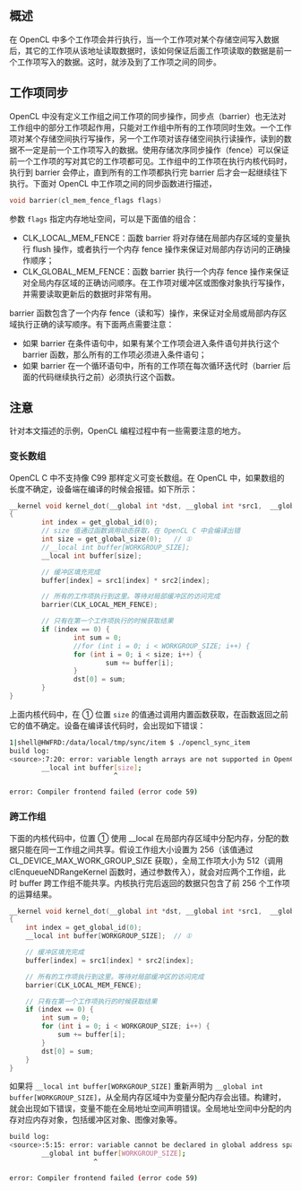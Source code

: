 ## 概述
在 OpenCL 中多个工作项会并行执行，当一个工作项对某个存储空间写入数据后，其它的工作项从该地址读取数据时，该如何保证后面工作项读取的数据是前一个工作项写入的数据。这时，就涉及到了工作项之间的同步。

## 工作项同步
OpenCL 中没有定义工作组之间工作项的同步操作，同步点（barrier）也无法对工作组中的部分工作项起作用，只能对工作组中所有的工作项同时生效。一个工作项对某个存储空间执行写操作，另一个工作项对该存储空间执行读操作，读到的数据不一定是前一个工作项写入的数据。使用存储次序同步操作（fence）可以保证前一个工作项的写对其它的工作项都可见。工作组中的工作项在执行内核代码时，执行到 barrier 会停止，直到所有的工作项都执行完 barrier 后才会一起继续往下执行。下面对 OpenCL 中工作项之间的同步函数进行描述，
```c
void barrier(cl_mem_fence_flags flags)
```
参数 `flags` 指定内存地址空间，可以是下面值的组合：

- CLK_LOCAL_MEM_FENCE：函数 barrier 将对存储在局部内存区域的变量执行 flush 操作，或者执行一个内存 fence 操作来保证对局部内存访问的正确操作顺序；
- CLK_GLOBAL_MEM_FENCE：函数 barrier 执行一个内存 fence 操作来保证对全局内存区域的正确访问顺序。在工作项对缓冲区或图像对象执行写操作，并需要读取更新后的数据时非常有用。

barrier 函数包含了一个内存 fence（读和写）操作，来保证对全局或局部内存区域执行正确的读写顺序。有下面两点需要注意：

- 如果 barrier 在条件语句中，如果有某个工作项会进入条件语句并执行这个 barrier 函数，那么所有的工作项必须进入条件语句；
- 如果 barrier 在一个循环语句中，所有的工作项在每次循环迭代时（barrier 后面的代码继续执行之前）必须执行这个函数。

## 注意
针对本文描述的示例，OpenCL 编程过程中有一些需要注意的地方。

### 变长数组
OpenCL C 中不支持像 C99 那样定义可变长数组。在 OpenCL 中，如果数组的长度不确定，设备端在编译的时候会报错。如下所示：
```c
__kernel void kernel_dot(__global int *dst, __global int *src1,  __global int *src2)
{
        int index = get_global_id(0);
        // size 值通过函数调用动态获取，在 OpenCL C 中会编译出错
        int size = get_global_size(0);   // ①
        //__local int buffer[WORKGROUP_SIZE];
        __local int buffer[size];

        // 缓冲区填充完成
        buffer[index] = src1[index] * src2[index];

        // 所有的工作项执行到这里。等待对局部缓冲区的访问完成
        barrier(CLK_LOCAL_MEM_FENCE);

        // 只有在第一个工作项执行的时候获取结果
        if (index == 0) {
                int sum = 0;
                //for (int i = 0; i < WORKGROUP_SIZE; i++) {
                for (int i = 0; i < size; i++) {
                        sum += buffer[i];
                }
                dst[0] = sum;
        }
}
```
上面内核代码中，在 ① 位置 `size` 的值通过调用内置函数获取，在函数返回之前它的值不确定。设备在编译该代码时，会出现如下错误：
```bash
1|shell@HWFRD:/data/local/tmp/sync/item $ ./opencl_sync_item
build log:
<source>:7:20: error: variable length arrays are not supported in OpenCL
        __local int buffer[size];
                          ^

error: Compiler frontend failed (error code 59)
```

### 跨工作组
下面的内核代码中，位置 ① 使用 __local 在局部内存区域中分配内存，分配的数据只能在同一工作组之间共享。假设工作组大小设置为 256（该值通过 CL_DEVICE_MAX_WORK_GROUP_SIZE 获取），全局工作项大小为 512（调用 clEnqueueNDRangeKernel 函数时，通过参数传入），就会对应两个工作组，此时 buffer 跨工作组不能共享。内核执行完后返回的数据只包含了前 256 个工作项的运算结果。
```c
__kernel void kernel_dot(__global int *dst, __global int *src1,  __global int *src2)
{
	int index = get_global_id(0);
	__local int buffer[WORKGROUP_SIZE];  // ①

	// 缓冲区填充完成
	buffer[index] = src1[index] * src2[index];

	// 所有的工作项执行到这里。等待对局部缓冲区的访问完成
	barrier(CLK_LOCAL_MEM_FENCE);

	// 只有在第一个工作项执行的时候获取结果
	if (index == 0) {
		int sum = 0;
		for (int i = 0; i < WORKGROUP_SIZE; i++) {
			sum += buffer[i];
		}
		dst[0] = sum;
	}
}
```

如果将 `__local int buffer[WORKGROUP_SIZE]` 重新声明为 `__global int buffer[WORKGROUP_SIZE]`，从全局内存区域中为变量分配内存会出错。构建时，就会出现如下错误，变量不能在全局地址空间声明错误。全局地址空间中分配的内存对应内存对象，包括缓冲区对象、图像对象等。
```bash
build log:
<source>:5:15: error: variable cannot be declared in global address space
        __global int buffer[WORKGROUP_SIZE];
                     ^

error: Compiler frontend failed (error code 59)
```








